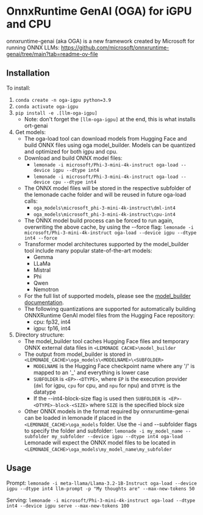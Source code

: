 # OnnxRuntime GenAI (OGA) for iGPU and CPU

onnxruntime-genai (aka OGA) is a new framework created by Microsoft for running ONNX LLMs: https://github.com/microsoft/onnxruntime-genai/tree/main?tab=readme-ov-file

## Installation

To install:

1. `conda create -n oga-igpu python=3.9`
1. `conda activate oga-igpu`
1. `pip install -e .[llm-oga-igpu]`
   - Note: don't forget the `[llm-oga-igpu]` at the end, this is what installs ort-genai
1. Get models:
    - The oga-load tool can download models from Hugging Face and build ONNX files using oga model_builder.  Models can be quantized and optimized for both igpu and cpu.
    - Download and build ONNX model files:
      - `lemonade -i microsoft/Phi-3-mini-4k-instruct oga-load --device igpu --dtype int4`
      - `lemonade -i microsoft/Phi-3-mini-4k-instruct oga-load --device cpu --dtype int4`
    - The ONNX model files will be stored in the respective subfolder of the lemonade cache folder and will be reused in future oga-load calls:
      - `oga_models\microsoft_phi-3-mini-4k-instruct\dml-int4`
      - `oga_models\microsoft_phi-3-mini-4k-instruct\cpu-int4`
    - The ONNX model build process can be forced to run again, overwriting the above cache, by using the --force flag:
      `lemonade -i microsoft/Phi-3-mini-4k-instruct oga-load --device igpu --dtype int4 --force`
    - Transformer model architectures supported by the model_builder tool include many popular state-of-the-art models:
      - Gemma
      - LLaMa
      - Mistral
      - Phi
      - Qwen
      - Nemotron
    - For the full list of supported models, please see the 
        [model_builder documentation](https://github.com/microsoft/onnxruntime-genai/blob/main/src/python/py/models/README.md).
	- The following quantizations are supported for automatically building ONNXRuntime GenAI model files from the Hugging Face repository:
		- cpu: fp32, int4
		- igpu: fp16, int4
1. Directory structure:
	- The model_builder tool caches Hugging Face files and temporary ONNX external data files in `<LEMONADE CACHE>\model_builder`
	- The output from model_builder is stored in `<LEMONADE_CACHE>\oga_models\<MODELNAME>\<SUBFOLDER>`
		- `MODELNAME` is the Hugging Face checkpoint name where any '/' is mapped to an '_' and everything is lower case
		- `SUBFOLDER` is `<EP>-<DTYPE>`, where `EP` is the execution provider (`dml` for igpu, `cpu` for cpu, and `npu` for npu) and `DTYPE` is the datatype
		- If the --int4-block-size flag is used then `SUBFOLDER` is` <EP>-<DTYPE>-block-<SIZE>` where `SIZE` is the specified block size
	- Other ONNX models in the format required by onnxruntime-genai can be loaded in lemonade if placed in the `<LEMONADE_CACHE>\oga_models` folder.
	  Use the -i and --subfolder flags to specify the folder and subfolder:
		`lemonade -i my_model_name --subfolder my_subfolder --device igpu --dtype int4 oga-load`
	  Lemonade will expect the ONNX model files to be located in `<LEMONADE_CACHE>\oga_models\my_model_name\my_subfolder`
	  
## Usage

Prompt: `lemonade -i meta-llama/Llama-3.2-1B-Instruct oga-load --device igpu --dtype int4 llm-prompt -p "My thoughts are" --max-new-tokens 50`

Serving: `lemonade -i microsoft/Phi-3-mini-4k-instruct oga-load --dtype int4 --device igpu serve --max-new-tokens 100`